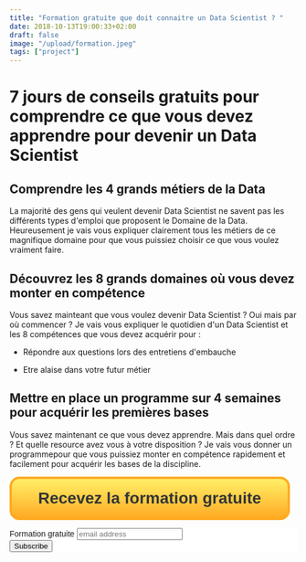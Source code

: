```yaml
---
title: "Formation gratuite que doit connaitre un Data Scientist ? "
date: 2018-10-13T19:00:33+02:00
draft: false
image: "/upload/formation.jpeg"
tags: ["project"]
---
```


# 7 jours de conseils gratuits pour comprendre ce que vous devez apprendre pour devenir un Data Scientist

## Comprendre les 4 grands métiers de la Data

La majorité des gens qui veulent devenir Data Scientist ne savent pas les différents types d'emploi que proposent le Domaine de la Data.
Heureusement je vais vous expliquer clairement tous les métiers de ce magnifique domaine pour que vous puissiez choisir ce que vous voulez vraiment faire.

## Découvrez les 8 grands domaines où vous devez monter en compétence

Vous savez mainteant que vous voulez devenir Data Scientist ? Oui mais par où commencer ? Je vais vous expliquer le quotidien d'un Data Scientist et les 8 compétences que vous devez acquérir pour :

- Répondre aux questions lors des entretiens d'embauche

- Etre alaise dans votre futur métier


## Mettre en place un programme sur 4 semaines pour acquérir les premières bases

Vous savez maintenant ce que vous devez apprendre. Mais dans quel ordre ? Et quelle resource avez vous à votre disposition ? Je vais vous donner un programmepour que vous puissiez monter en compétence rapidement et facilement pour acquérir les bases de la discipline.

<style>
.myButton {
  -moz-box-shadow: 0px 0px 0px 0px #fff6af;
  -webkit-box-shadow: 0px 0px 0px 0px #fff6af;
  box-shadow: 0px 0px 0px 0px #fff6af;
  background:-webkit-gradient(linear, left top, left bottom, color-stop(0.05, #ffec64), color-stop(1, #ffab23));
  background:-moz-linear-gradient(top, #ffec64 5%, #ffab23 100%);
  background:-webkit-linear-gradient(top, #ffec64 5%, #ffab23 100%);
  background:-o-linear-gradient(top, #ffec64 5%, #ffab23 100%);
  background:-ms-linear-gradient(top, #ffec64 5%, #ffab23 100%);
  background:linear-gradient(to bottom, #ffec64 5%, #ffab23 100%);
  filter:progid:DXImageTransform.Microsoft.gradient(startColorstr='#ffec64', endColorstr='#ffab23',GradientType=0);
  background-color:#ffec64;
  -moz-border-radius:17px;
  -webkit-border-radius:17px;
  border-radius:17px;
  border:4px solid #ffaa22;
  display:inline-block;
  cursor:pointer;
  color:#333333;
  font-family:Arial;
  font-size:28px;
  font-weight:bold;
  padding:18px 46px;
  text-decoration:none;
  text-shadow:0px 0px 0px #ffee66;
}
.myButton:hover {
  background:-webkit-gradient(linear, left top, left bottom, color-stop(0.05, #ffab23), color-stop(1, #ffec64));
  background:-moz-linear-gradient(top, #ffab23 5%, #ffec64 100%);
  background:-webkit-linear-gradient(top, #ffab23 5%, #ffec64 100%);
  background:-o-linear-gradient(top, #ffab23 5%, #ffec64 100%);
  background:-ms-linear-gradient(top, #ffab23 5%, #ffec64 100%);
  background:linear-gradient(to bottom, #ffab23 5%, #ffec64 100%);
  filter:progid:DXImageTransform.Microsoft.gradient(startColorstr='#ffab23', endColorstr='#ffec64',GradientType=0);
  background-color:#ffab23;
}
.myButton:active {
  position:relative;
  top:1px;
}

</style>
<button id="click_formation" class="myButton">Recevez la formation gratuite</button>

<script>
    document.getElementById("click_formation").addEventListener("click", function(){
      var ml_webform_1096142 = ml_account('webforms', '1096142', 'k3i6y6', 'load');
      ml_webform_1096142('animation', 'fadeIn');
      ml_webform_1096142('show');
    });
</script>

<!-- Begin Mailchimp Signup Form -->
<link href="//cdn-images.mailchimp.com/embedcode/horizontal-slim-10_7.css" rel="stylesheet" type="text/css">
<style type="text/css">
  #mc_embed_signup{background:#fff; clear:left; font:14px Helvetica,Arial,sans-serif; width:100%;}
  /* Add your own Mailchimp form style overrides in your site stylesheet or in this style block.
     We recommend moving this block and the preceding CSS link to the HEAD of your HTML file. */
</style>
<div id="mc_embed_signup">
<form action="https://ouidata.us19.list-manage.com/subscribe/post?u=36676c7258b0bdca5a45c0952&amp;id=7844a18504" method="post" id="mc-embedded-subscribe-form" name="mc-embedded-subscribe-form" class="validate" target="_blank" novalidate>
    <div id="mc_embed_signup_scroll">
  <label for="mce-EMAIL">Formation gratuite</label>
  <input type="email" value="" name="EMAIL" class="email" id="mce-EMAIL" placeholder="email address" required>
    <!-- real people should not fill this in and expect good things - do not remove this or risk form bot signups-->
    <div style="position: absolute; left: -5000px;" aria-hidden="true"><input type="text" name="b_36676c7258b0bdca5a45c0952_7844a18504" tabindex="-1" value=""></div>
    <div class="clear"><input type="submit" value="Subscribe" name="subscribe" id="mc-embedded-subscribe" class="button"></div>
    </div>
</form>
</div>

<!--End mc_embed_signup-->
